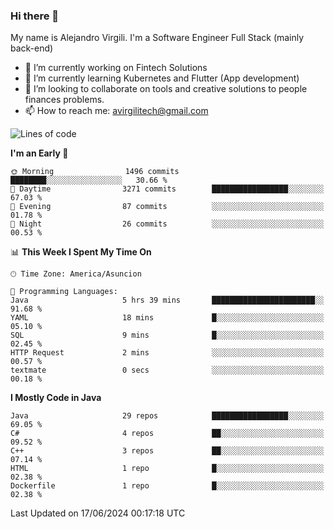 ### Hi there 👋

My name is Alejandro Virgili. I'm a Software Engineer Full Stack (mainly back-end)


- 🔭 I’m currently working on Fintech Solutions
- 🌱 I’m currently learning Kubernetes and Flutter (App development)
- 👯 I’m looking to collaborate on tools and creative solutions to people finances problems.
- 📫 How to reach me: avirgilitech@gmail.com
  
<!--START_SECTION:waka-->
![Lines of code](https://img.shields.io/badge/From%20Hello%20World%20I%27ve%20Written-559.4%20thousand%20lines%20of%20code-blue)

**I'm an Early 🐤** 

```text
🌞 Morning                1496 commits        ████████░░░░░░░░░░░░░░░░░   30.66 % 
🌆 Daytime                3271 commits        █████████████████░░░░░░░░   67.03 % 
🌃 Evening                87 commits          ░░░░░░░░░░░░░░░░░░░░░░░░░   01.78 % 
🌙 Night                  26 commits          ░░░░░░░░░░░░░░░░░░░░░░░░░   00.53 % 
```


📊 **This Week I Spent My Time On** 

```text
🕑︎ Time Zone: America/Asuncion

💬 Programming Languages: 
Java                     5 hrs 39 mins       ███████████████████████░░   91.68 % 
YAML                     18 mins             █░░░░░░░░░░░░░░░░░░░░░░░░   05.10 % 
SQL                      9 mins              █░░░░░░░░░░░░░░░░░░░░░░░░   02.45 % 
HTTP Request             2 mins              ░░░░░░░░░░░░░░░░░░░░░░░░░   00.57 % 
textmate                 0 secs              ░░░░░░░░░░░░░░░░░░░░░░░░░   00.18 % 
```

**I Mostly Code in Java** 

```text
Java                     29 repos            █████████████████░░░░░░░░   69.05 % 
C#                       4 repos             ██░░░░░░░░░░░░░░░░░░░░░░░   09.52 % 
C++                      3 repos             ██░░░░░░░░░░░░░░░░░░░░░░░   07.14 % 
HTML                     1 repo              █░░░░░░░░░░░░░░░░░░░░░░░░   02.38 % 
Dockerfile               1 repo              █░░░░░░░░░░░░░░░░░░░░░░░░   02.38 % 
```




 Last Updated on 17/06/2024 00:17:18 UTC
<!--END_SECTION:waka-->

